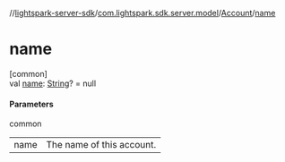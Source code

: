 //[lightspark-server-sdk](../../../index.md)/[com.lightspark.sdk.server.model](../index.md)/[Account](index.md)/[name](name.md)

# name

[common]\
val [name](name.md): [String](https://kotlinlang.org/api/latest/jvm/stdlib/kotlin/-string/index.html)? = null

#### Parameters

common

| | |
|---|---|
| name | The name of this account. |
